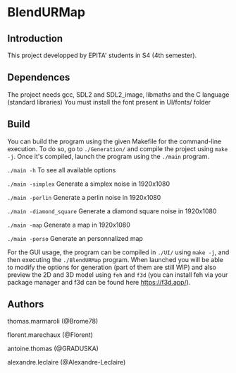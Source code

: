 # BlendURMap

## Introduction

This project developped by EPITA' students in S4 (4th semester).

## Dependences

The project needs gcc, SDL2 and SDL2_image, libmaths and the C language (standard libraries)
You must install the font present in UI/fonts/ folder

## Build

You can build the program using the given Makefile for the command-line execution. To do so, go to `./Generation/` and compile the project using `make -j`. Once it's compiled, launch the program using the `./main` program.

`./main -h` To see all available options

`./main -simplex` Generate a simplex noise in 1920x1080

`./main -perlin` Generate a perlin noise in 1920x1080

`./main -diamond_square` Generate a diamond square noise in 1920x1080

`./main -map` Generate a map in 1920x1080

`./main -perso` Generate an personnalized map

For the GUI usage, the program can be compiled in `./UI/` using `make -j`, and then executing the `./BlendURMap` program. When launched you will be able to modify the options for generation (part of them are still WIP) and also preview the 2D and 3D model using `feh` and `f3d` (you can install feh via your package manager and f3d can be found here https://f3d.app/).


## Authors

thomas.marmaroli (@Brome78)

florent.marechaux (@Florent)

antoine.thomas (@GRADUSKA)

alexandre.leclaire (@Alexandre-Leclaire)
